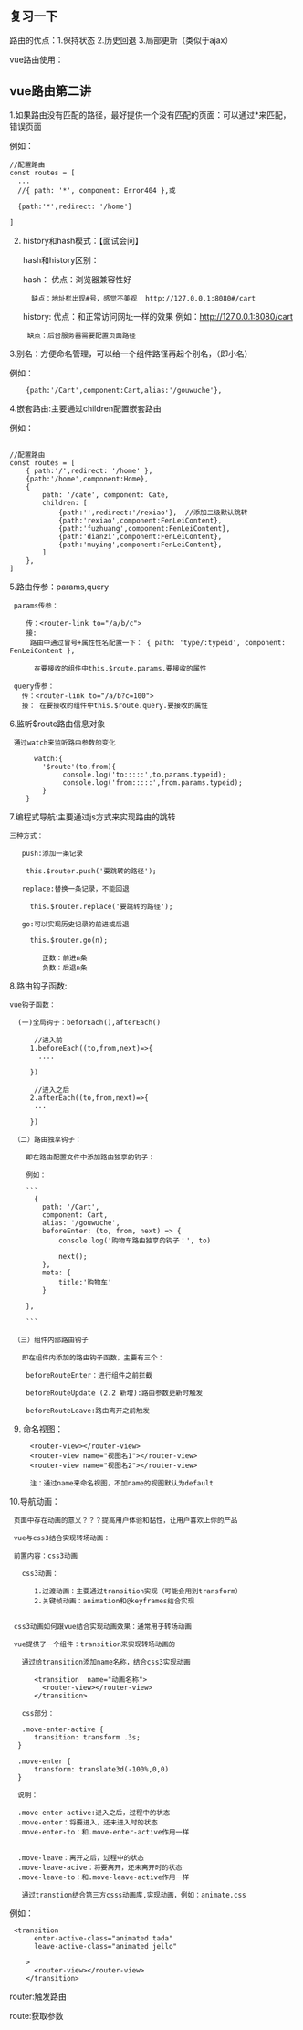 ## 复习一下

  路由的优点：1.保持状态 2.历史回退 3.局部更新（类似于ajax）

  vue路由使用：


## vue路由第二讲

  1.如果路由没有匹配的路径，最好提供一个没有匹配的页面：可以通过*来匹配，错误页面

  例如：

  ```
//配置路由
const routes = [
    ...
    //{ path: '*', component: Error404 },或

    {path:'*',redirect: '/home'}
    
]

  ```

  2. history和hash模式：【面试会问】

      hash和history区别：

        hash：
           优点：浏览器兼容性好

           缺点：地址栏出现#号，感觉不美观  http://127.0.0.1:8080#/cart

        history:
          优点：和正常访问网址一样的效果  例如：http://127.0.0.1:8080/cart

          缺点：后台服务器需要配置页面路径

  3.别名：方便命名管理，可以给一个组件路径再起个别名，（即小名）

例如：

```
    {path:'/Cart',component:Cart,alias:'/gouwuche'},

```


  4.嵌套路由:主要通过children配置嵌套路由

例如：
```

//配置路由
const routes = [
    { path:'/',redirect: '/home' },
    {path:'/home',component:Home},
    {
        path: '/cate', component: Cate,
        children: [
            {path:'',redirect:'/rexiao'},  //添加二级默认跳转
            {path:'rexiao',component:FenLeiContent},
            {path:'fuzhuang',component:FenLeiContent},
            {path:'dianzi',component:FenLeiContent},
            {path:'muying',component:FenLeiContent},
        ]
    },
]

``` 


  5.路由传参：params,query

     params传参：

        传：<router-link to="/a/b/c">
        接:
         路由中通过冒号+属性性名配置一下： { path: 'type/:typeid', component: FenLeiContent },
   
          在要接收的组件中this.$route.params.要接收的属性

     query传参：
       传：<router-link to="/a/b?c=100">
       接： 在要接收的组件中this.$route.query.要接收的属性


  6.监听$route路由信息对象

     通过watch来监听路由参数的变化 
```
      watch:{
        '$route'(to,from){
             console.log('to:::::',to.params.typeid);
             console.log('from:::::',from.params.typeid);
        }
    }

```

  7.编程式导航:主要通过js方式来实现路由的跳转

    三种方式：

       push:添加一条记录
 
        this.$router.push('要跳转的路径');

       replace:替换一条记录，不能回退

         this.$router.replace('要跳转的路径');

       go:可以实现历史记录的前进或后退

         this.$router.go(n);

            正数：前进n条
            负数：后退n条

    

 

  8.路由钩子函数:

    vue钩子函数：
       
      (一)全局钩子：beforEach(),afterEach()

          //进入前
         1.beforeEach((to,from,next)=>{
           ....

         })

          //进入之后
         2.afterEach((to,from,next)=>{
          ...

         })

     （二）路由独享钩子：

        即在路由配置文件中添加路由独享的钩子：

        例如：

        ```
          {
            path: '/Cart',
            component: Cart,
            alias: '/gouwuche',
            beforeEnter: (to, from, next) => {
                console.log('购物车路由独享的钩子：', to)
                
                next();
            },
            meta: {
                title:'购物车'
            }

        },

        ```

     （三）组件内部路由钩子

       即在组件内添加的路由钩子函数，主要有三个：

        beforeRouteEnter：进行组件之前拦截

        beforeRouteUpdate (2.2 新增):路由参数更新时触发

        beforeRouteLeave:路由离开之前触发





  9. 命名视图：

```
     <router-view></router-view>
     <router-view name="视图名1"></router-view>
     <router-view name="视图名2"></router-view>

     注：通过name来命名视图，不加name的视图默认为default

```


  10.导航动画：

     页面中存在动画的意义？？？提高用户体验和黏性，让用户喜欢上你的产品

     vue与css3结合实现转场动画：
    
     前置内容：css3动画

       css3动画：

          1.过渡动画：主要通过transition实现（可能会用到transform）
          2.关键帧动画：animation和@keyframes结合实现


     css3动画如何跟vue结合实现动画效果：通常用于转场动画

     vue提供了一个组件：transition来实现转场动画的

       通过给transition添加name名称，结合css3实现动画

          <transition  name="动画名称">
            <router-view></router-view>
          </transition>

       css部分：

       .move-enter-active {
          transition: transform .3s;
      }

      .move-enter {
          transform: translate3d(-100%,0,0)
      }

      说明：

      .move-enter-active:进入之后，过程中的状态
      .move-enter：将要进入，还未进入时的状态
      .move-enter-to：和.move-enter-active作用一样


      .move-leave：离开之后，过程中的状态
      .move-leave-acive：将要离开，还未离开时的状态
      .move-leave-to：和.move-leave-active作用一样
       
       通过transtion结合第三方csss动画库,实现动画，例如：animate.css

例如：

```
 <transition 
      enter-active-class="animated tada"
      leave-active-class="animated jello"
    
    >
      <router-view></router-view>
    </transition>

```


 router:触发路由
 
 route:获取参数
